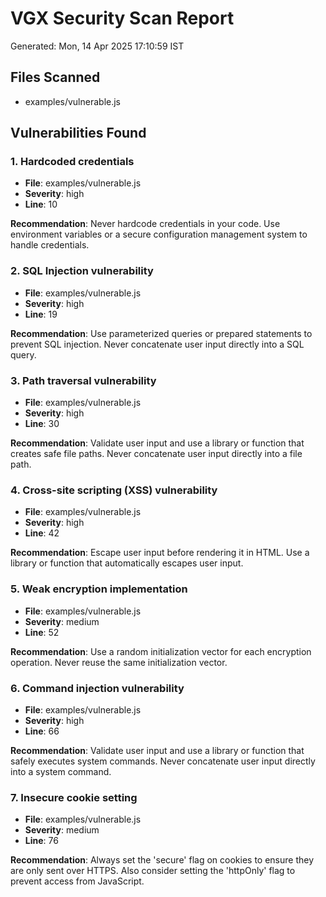 # VGX Security Scan Report

Generated: Mon, 14 Apr 2025 17:10:59 IST

## Files Scanned

- examples/vulnerable.js

## Vulnerabilities Found

### 1. Hardcoded credentials

- **File**: examples/vulnerable.js
- **Severity**: high
- **Line**: 10

**Recommendation**: Never hardcode credentials in your code. Use environment variables or a secure configuration management system to handle credentials.

### 2. SQL Injection vulnerability

- **File**: examples/vulnerable.js
- **Severity**: high
- **Line**: 19

**Recommendation**: Use parameterized queries or prepared statements to prevent SQL injection. Never concatenate user input directly into a SQL query.

### 3. Path traversal vulnerability

- **File**: examples/vulnerable.js
- **Severity**: high
- **Line**: 30

**Recommendation**: Validate user input and use a library or function that creates safe file paths. Never concatenate user input directly into a file path.

### 4. Cross-site scripting (XSS) vulnerability

- **File**: examples/vulnerable.js
- **Severity**: high
- **Line**: 42

**Recommendation**: Escape user input before rendering it in HTML. Use a library or function that automatically escapes user input.

### 5. Weak encryption implementation

- **File**: examples/vulnerable.js
- **Severity**: medium
- **Line**: 52

**Recommendation**: Use a random initialization vector for each encryption operation. Never reuse the same initialization vector.

### 6. Command injection vulnerability

- **File**: examples/vulnerable.js
- **Severity**: high
- **Line**: 66

**Recommendation**: Validate user input and use a library or function that safely executes system commands. Never concatenate user input directly into a system command.

### 7. Insecure cookie setting

- **File**: examples/vulnerable.js
- **Severity**: medium
- **Line**: 76

**Recommendation**: Always set the 'secure' flag on cookies to ensure they are only sent over HTTPS. Also consider setting the 'httpOnly' flag to prevent access from JavaScript.

